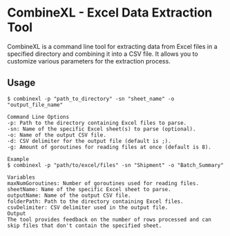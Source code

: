 # CombineXL - Excel Data Extraction Tool

CombineXL is a command line tool for extracting data from Excel files in a specified directory and combining it into a CSV file. It allows you to customize various parameters for the extraction process.

## Usage

```shell
$ combinexl -p "path_to_directory" -sn "sheet_name" -o "output_file_name"

Command Line Options
-p: Path to the directory containing Excel files to parse.
-sn: Name of the specific Excel sheet(s) to parse (optional).
-o: Name of the output CSV file.
-d: CSV delimiter for the output file (default is ;).
-g: Amount of goroutines for reading files at once (default is 8).

Example
$ combinexl -p "path/to/excel/files" -sn "Shipment" -o "Batch_Summary"

Variables
maxNumGoroutines: Number of goroutines used for reading files.
sheetName: Name of the specific Excel sheet to parse.
outputName: Name of the output CSV file.
folderPath: Path to the directory containing Excel files.
csvDelimiter: CSV delimiter used in the output file.
Output
The tool provides feedback on the number of rows processed and can skip files that don't contain the specified sheet.
